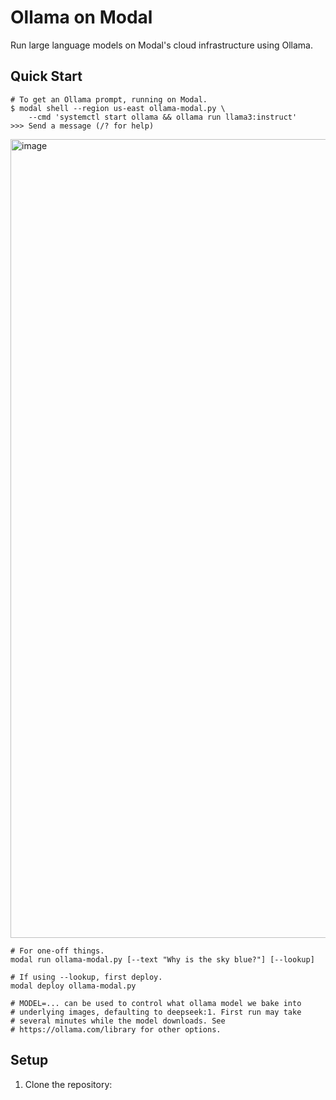 # Ollama on Modal

Run large language models on Modal's cloud infrastructure using Ollama.

## Quick Start

    # To get an Ollama prompt, running on Modal.
    $ modal shell --region us-east ollama-modal.py \
        --cmd 'systemctl start ollama && ollama run llama3:instruct'
    >>> Send a message (/? for help)

<img width="1278" alt="image" src="https://github.com/irfansharif/ollama-modal/assets/10536690/197a1aa4-36f8-47b4-9efc-76bffe03896a">

    # For one-off things.
    modal run ollama-modal.py [--text "Why is the sky blue?"] [--lookup]

    # If using --lookup, first deploy.
    modal deploy ollama-modal.py

    # MODEL=... can be used to control what ollama model we bake into
    # underlying images, defaulting to deepseek:1. First run may take
    # several minutes while the model downloads. See
    # https://ollama.com/library for other options.

## Setup

1. Clone the repository:
